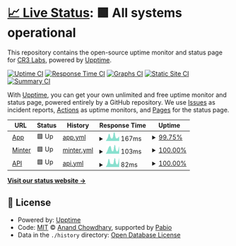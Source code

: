 # [📈 Live Status](https://status.op.xyz): <!--live status--> **🟩 All systems operational**

This repository contains the open-source uptime monitor and status page for [CR3 Labs](https://cr3labs.com), powered by [Upptime](https://github.com/upptime/upptime).

[![Uptime CI](https://github.com/cr3labs/other-page-status/workflows/Uptime%20CI/badge.svg)](https://github.com/cr3labs/other-page-status/actions?query=workflow%3A%22Uptime+CI%22)
[![Response Time CI](https://github.com/cr3labs/other-page-status/workflows/Response%20Time%20CI/badge.svg)](https://github.com/cr3labs/other-page-status/actions?query=workflow%3A%22Response+Time+CI%22)
[![Graphs CI](https://github.com/cr3labs/other-page-status/workflows/Graphs%20CI/badge.svg)](https://github.com/cr3labs/other-page-status/actions?query=workflow%3A%22Graphs+CI%22)
[![Static Site CI](https://github.com/cr3labs/other-page-status/workflows/Static%20Site%20CI/badge.svg)](https://github.com/cr3labs/other-page-status/actions?query=workflow%3A%22Static+Site+CI%22)
[![Summary CI](https://github.com/cr3labs/other-page-status/workflows/Summary%20CI/badge.svg)](https://github.com/cr3labs/other-page-status/actions?query=workflow%3A%22Summary+CI%22)

With [Upptime](https://upptime.js.org), you can get your own unlimited and free uptime monitor and status page, powered entirely by a GitHub repository. We use [Issues](https://github.com/cr3labs/other-page-status/issues) as incident reports, [Actions](https://github.com/cr3labs/other-page-status/actions) as uptime monitors, and [Pages](https://status.op.xyz) for the status page.

<!--start: status pages-->
<!-- This summary is generated by Upptime (https://github.com/upptime/upptime) -->
<!-- Do not edit this manually, your changes will be overwritten -->
<!-- prettier-ignore -->
| URL | Status | History | Response Time | Uptime |
| --- | ------ | ------- | ------------- | ------ |
| <img alt="" src="https://icons.duckduckgo.com/ip3/api.op.xyz.ico" height="13"> [App](https://api.op.xyz/core/v0/health) | 🟩 Up | [app.yml](https://github.com/op-xyz/status/commits/HEAD/history/app.yml) | <details><summary><img alt="Response time graph" src="./graphs/app/response-time-week.png" height="20"> 167ms</summary><br><a href="https://status.op.xyz/history/app"><img alt="Response time 167" src="https://img.shields.io/endpoint?url=https%3A%2F%2Fraw.githubusercontent.com%2Fop-xyz%2Fstatus%2FHEAD%2Fapi%2Fapp%2Fresponse-time.json"></a><br><a href="https://status.op.xyz/history/app"><img alt="24-hour response time 232" src="https://img.shields.io/endpoint?url=https%3A%2F%2Fraw.githubusercontent.com%2Fop-xyz%2Fstatus%2FHEAD%2Fapi%2Fapp%2Fresponse-time-day.json"></a><br><a href="https://status.op.xyz/history/app"><img alt="7-day response time 167" src="https://img.shields.io/endpoint?url=https%3A%2F%2Fraw.githubusercontent.com%2Fop-xyz%2Fstatus%2FHEAD%2Fapi%2Fapp%2Fresponse-time-week.json"></a><br><a href="https://status.op.xyz/history/app"><img alt="30-day response time 167" src="https://img.shields.io/endpoint?url=https%3A%2F%2Fraw.githubusercontent.com%2Fop-xyz%2Fstatus%2FHEAD%2Fapi%2Fapp%2Fresponse-time-month.json"></a><br><a href="https://status.op.xyz/history/app"><img alt="1-year response time 167" src="https://img.shields.io/endpoint?url=https%3A%2F%2Fraw.githubusercontent.com%2Fop-xyz%2Fstatus%2FHEAD%2Fapi%2Fapp%2Fresponse-time-year.json"></a></details> | <details><summary><a href="https://status.op.xyz/history/app">99.75%</a></summary><a href="https://status.op.xyz/history/app"><img alt="All-time uptime 99.75%" src="https://img.shields.io/endpoint?url=https%3A%2F%2Fraw.githubusercontent.com%2Fop-xyz%2Fstatus%2FHEAD%2Fapi%2Fapp%2Fuptime.json"></a><br><a href="https://status.op.xyz/history/app"><img alt="24-hour uptime 98.53%" src="https://img.shields.io/endpoint?url=https%3A%2F%2Fraw.githubusercontent.com%2Fop-xyz%2Fstatus%2FHEAD%2Fapi%2Fapp%2Fuptime-day.json"></a><br><a href="https://status.op.xyz/history/app"><img alt="7-day uptime 99.75%" src="https://img.shields.io/endpoint?url=https%3A%2F%2Fraw.githubusercontent.com%2Fop-xyz%2Fstatus%2FHEAD%2Fapi%2Fapp%2Fuptime-week.json"></a><br><a href="https://status.op.xyz/history/app"><img alt="30-day uptime 99.75%" src="https://img.shields.io/endpoint?url=https%3A%2F%2Fraw.githubusercontent.com%2Fop-xyz%2Fstatus%2FHEAD%2Fapi%2Fapp%2Fuptime-month.json"></a><br><a href="https://status.op.xyz/history/app"><img alt="1-year uptime 99.75%" src="https://img.shields.io/endpoint?url=https%3A%2F%2Fraw.githubusercontent.com%2Fop-xyz%2Fstatus%2FHEAD%2Fapi%2Fapp%2Fuptime-year.json"></a></details>
| <img alt="" src="https://icons.duckduckgo.com/ip3/api.op.xyz.ico" height="13"> [Minter](https://api.op.xyz/v1/health/blockchain) | 🟩 Up | [minter.yml](https://github.com/op-xyz/status/commits/HEAD/history/minter.yml) | <details><summary><img alt="Response time graph" src="./graphs/minter/response-time-week.png" height="20"> 103ms</summary><br><a href="https://status.op.xyz/history/minter"><img alt="Response time 103" src="https://img.shields.io/endpoint?url=https%3A%2F%2Fraw.githubusercontent.com%2Fop-xyz%2Fstatus%2FHEAD%2Fapi%2Fminter%2Fresponse-time.json"></a><br><a href="https://status.op.xyz/history/minter"><img alt="24-hour response time 152" src="https://img.shields.io/endpoint?url=https%3A%2F%2Fraw.githubusercontent.com%2Fop-xyz%2Fstatus%2FHEAD%2Fapi%2Fminter%2Fresponse-time-day.json"></a><br><a href="https://status.op.xyz/history/minter"><img alt="7-day response time 103" src="https://img.shields.io/endpoint?url=https%3A%2F%2Fraw.githubusercontent.com%2Fop-xyz%2Fstatus%2FHEAD%2Fapi%2Fminter%2Fresponse-time-week.json"></a><br><a href="https://status.op.xyz/history/minter"><img alt="30-day response time 103" src="https://img.shields.io/endpoint?url=https%3A%2F%2Fraw.githubusercontent.com%2Fop-xyz%2Fstatus%2FHEAD%2Fapi%2Fminter%2Fresponse-time-month.json"></a><br><a href="https://status.op.xyz/history/minter"><img alt="1-year response time 103" src="https://img.shields.io/endpoint?url=https%3A%2F%2Fraw.githubusercontent.com%2Fop-xyz%2Fstatus%2FHEAD%2Fapi%2Fminter%2Fresponse-time-year.json"></a></details> | <details><summary><a href="https://status.op.xyz/history/minter">100.00%</a></summary><a href="https://status.op.xyz/history/minter"><img alt="All-time uptime 100.00%" src="https://img.shields.io/endpoint?url=https%3A%2F%2Fraw.githubusercontent.com%2Fop-xyz%2Fstatus%2FHEAD%2Fapi%2Fminter%2Fuptime.json"></a><br><a href="https://status.op.xyz/history/minter"><img alt="24-hour uptime 100.00%" src="https://img.shields.io/endpoint?url=https%3A%2F%2Fraw.githubusercontent.com%2Fop-xyz%2Fstatus%2FHEAD%2Fapi%2Fminter%2Fuptime-day.json"></a><br><a href="https://status.op.xyz/history/minter"><img alt="7-day uptime 100.00%" src="https://img.shields.io/endpoint?url=https%3A%2F%2Fraw.githubusercontent.com%2Fop-xyz%2Fstatus%2FHEAD%2Fapi%2Fminter%2Fuptime-week.json"></a><br><a href="https://status.op.xyz/history/minter"><img alt="30-day uptime 100.00%" src="https://img.shields.io/endpoint?url=https%3A%2F%2Fraw.githubusercontent.com%2Fop-xyz%2Fstatus%2FHEAD%2Fapi%2Fminter%2Fuptime-month.json"></a><br><a href="https://status.op.xyz/history/minter"><img alt="1-year uptime 100.00%" src="https://img.shields.io/endpoint?url=https%3A%2F%2Fraw.githubusercontent.com%2Fop-xyz%2Fstatus%2FHEAD%2Fapi%2Fminter%2Fuptime-year.json"></a></details>
| <img alt="" src="https://icons.duckduckgo.com/ip3/api.op.xyz.ico" height="13"> [API](https://api.op.xyz/v1/health) | 🟩 Up | [api.yml](https://github.com/op-xyz/status/commits/HEAD/history/api.yml) | <details><summary><img alt="Response time graph" src="./graphs/api/response-time-week.png" height="20"> 82ms</summary><br><a href="https://status.op.xyz/history/api"><img alt="Response time 82" src="https://img.shields.io/endpoint?url=https%3A%2F%2Fraw.githubusercontent.com%2Fop-xyz%2Fstatus%2FHEAD%2Fapi%2Fapi%2Fresponse-time.json"></a><br><a href="https://status.op.xyz/history/api"><img alt="24-hour response time 134" src="https://img.shields.io/endpoint?url=https%3A%2F%2Fraw.githubusercontent.com%2Fop-xyz%2Fstatus%2FHEAD%2Fapi%2Fapi%2Fresponse-time-day.json"></a><br><a href="https://status.op.xyz/history/api"><img alt="7-day response time 82" src="https://img.shields.io/endpoint?url=https%3A%2F%2Fraw.githubusercontent.com%2Fop-xyz%2Fstatus%2FHEAD%2Fapi%2Fapi%2Fresponse-time-week.json"></a><br><a href="https://status.op.xyz/history/api"><img alt="30-day response time 82" src="https://img.shields.io/endpoint?url=https%3A%2F%2Fraw.githubusercontent.com%2Fop-xyz%2Fstatus%2FHEAD%2Fapi%2Fapi%2Fresponse-time-month.json"></a><br><a href="https://status.op.xyz/history/api"><img alt="1-year response time 82" src="https://img.shields.io/endpoint?url=https%3A%2F%2Fraw.githubusercontent.com%2Fop-xyz%2Fstatus%2FHEAD%2Fapi%2Fapi%2Fresponse-time-year.json"></a></details> | <details><summary><a href="https://status.op.xyz/history/api">100.00%</a></summary><a href="https://status.op.xyz/history/api"><img alt="All-time uptime 100.00%" src="https://img.shields.io/endpoint?url=https%3A%2F%2Fraw.githubusercontent.com%2Fop-xyz%2Fstatus%2FHEAD%2Fapi%2Fapi%2Fuptime.json"></a><br><a href="https://status.op.xyz/history/api"><img alt="24-hour uptime 100.00%" src="https://img.shields.io/endpoint?url=https%3A%2F%2Fraw.githubusercontent.com%2Fop-xyz%2Fstatus%2FHEAD%2Fapi%2Fapi%2Fuptime-day.json"></a><br><a href="https://status.op.xyz/history/api"><img alt="7-day uptime 100.00%" src="https://img.shields.io/endpoint?url=https%3A%2F%2Fraw.githubusercontent.com%2Fop-xyz%2Fstatus%2FHEAD%2Fapi%2Fapi%2Fuptime-week.json"></a><br><a href="https://status.op.xyz/history/api"><img alt="30-day uptime 100.00%" src="https://img.shields.io/endpoint?url=https%3A%2F%2Fraw.githubusercontent.com%2Fop-xyz%2Fstatus%2FHEAD%2Fapi%2Fapi%2Fuptime-month.json"></a><br><a href="https://status.op.xyz/history/api"><img alt="1-year uptime 100.00%" src="https://img.shields.io/endpoint?url=https%3A%2F%2Fraw.githubusercontent.com%2Fop-xyz%2Fstatus%2FHEAD%2Fapi%2Fapi%2Fuptime-year.json"></a></details>

<!--end: status pages-->

[**Visit our status website →**](https://status.op.xyz)

## 📄 License

- Powered by: [Upptime](https://github.com/upptime/upptime)
- Code: [MIT](./LICENSE) © [Anand Chowdhary](https://anandchowdhary.com), supported by [Pabio](https://pabio.com)
- Data in the `./history` directory: [Open Database License](https://opendatacommons.org/licenses/odbl/1-0/)
